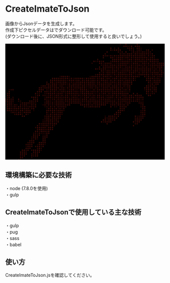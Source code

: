 # CreateImateToJson  
画像からJsonデータを生成します。  
作成下ピクセルデータはでダウンロード可能です。  
(ダウンロード後に、JSON形式に整形して使用すると良いでしょう。)  

![馬](https://github.com/akakuro43/CreateImageToJson/blob/master/src/images/common/make_pixel_horse.jpg "馬")

## 環境構築に必要な技術
・node (7.8.0を使用)  
・gulp  

## CreateImateToJsonで使用している主な技術
・gulp  
・pug  
・sass  
・babel  

## 使い方
CreateImateToJson.jsを確認してください。
